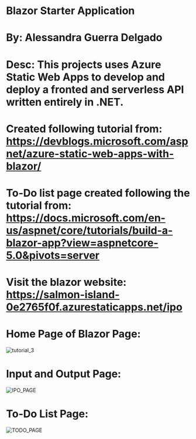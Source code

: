 # Blazor Starter Application
# By: Alessandra Guerra Delgado 
# Desc: This projects uses Azure Static Web Apps to develop and deploy a fronted and serverless API written entirely in .NET. 
# Created following tutorial from: https://devblogs.microsoft.com/aspnet/azure-static-web-apps-with-blazor/
# To-Do list page created following the tutorial from: https://docs.microsoft.com/en-us/aspnet/core/tutorials/build-a-blazor-app?view=aspnetcore-5.0&pivots=server 

# Visit the blazor website: https://salmon-island-0e2765f0f.azurestaticapps.net/ipo

# Home Page of Blazor Page:
![tutorial_3](https://user-images.githubusercontent.com/62119621/134457022-5fba2397-9370-4388-988d-137d22188e5d.png)

# Input and Output Page:
![IPO_PAGE](https://user-images.githubusercontent.com/62119621/135360980-f76d36b8-32ff-4ed4-9348-2cccd1f1a5af.png)

# To-Do List Page: 
![TODO_PAGE](https://user-images.githubusercontent.com/62119621/135361000-e1fff192-b9dd-4589-aa73-449958903fd8.png)

